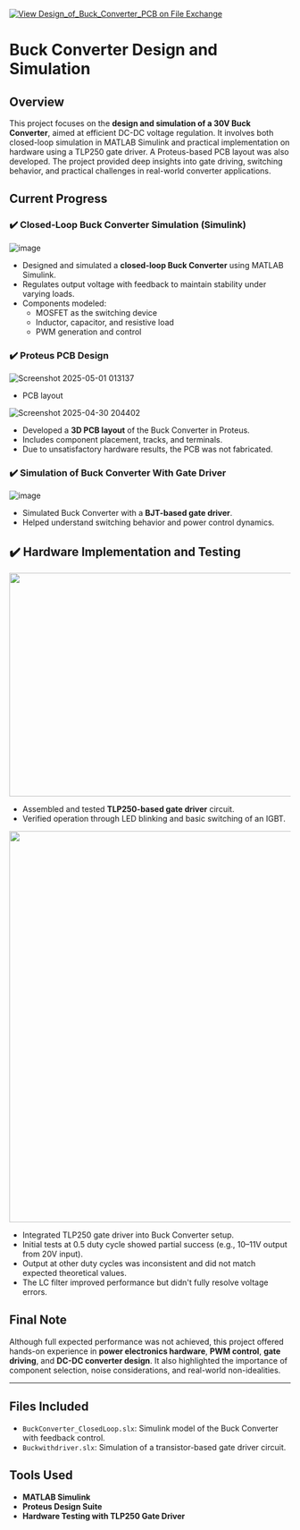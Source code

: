 [![View Design_of_Buck_Converter_PCB on File Exchange](https://www.mathworks.com/matlabcentral/images/matlab-file-exchange.svg)](https://in.mathworks.com/matlabcentral/fileexchange/180669-design_of_buck_converter_pcb)

# Buck Converter Design and Simulation

## Overview
This project focuses on the **design and simulation of a 30V Buck Converter**, aimed at efficient DC-DC voltage regulation. It involves both closed-loop simulation in MATLAB Simulink and practical implementation on hardware using a TLP250 gate driver. A Proteus-based PCB layout was also developed. The project provided deep insights into gate driving, switching behavior, and practical challenges in real-world converter applications.

## Current Progress

### ✔️ Closed-Loop Buck Converter Simulation (Simulink)
![image](https://github.com/user-attachments/assets/9f35c5ce-f898-4343-8723-3f62775d9692)

- Designed and simulated a **closed-loop Buck Converter** using MATLAB Simulink.
- Regulates output voltage with feedback to maintain stability under varying loads.
- Components modeled:
  - MOSFET as the switching device
  - Inductor, capacitor, and resistive load
  - PWM generation and control

### ✔️ Proteus PCB Design
![Screenshot 2025-05-01 013137](https://github.com/user-attachments/assets/6d87e37a-0dc7-4fa7-92fb-bbd85b5b4254)

- PCB layout 

![Screenshot 2025-04-30 204402](https://github.com/user-attachments/assets/48b6c55a-1017-45f4-baf5-330a286c8467)

- Developed a **3D PCB layout** of the Buck Converter in Proteus.
- Includes component placement, tracks, and terminals.
- Due to unsatisfactory hardware results, the PCB was not fabricated.

### ✔️ Simulation of Buck Converter With Gate Driver
![image](https://github.com/user-attachments/assets/ad1eed50-987f-47c3-8664-f5306bd5396c)

- Simulated Buck Converter with a **BJT-based gate driver**.
- Helped understand switching behavior and power control dynamics.

## ✔️ Hardware Implementation and Testing

<img src="https://github.com/user-attachments/assets/18bc2709-08c4-4ebd-9575-a645904c3272" width="600" height="400"/>

- Assembled and tested **TLP250-based gate driver** circuit.
- Verified operation through LED blinking and basic switching of an IGBT.

<img src="https://github.com/user-attachments/assets/b385ec43-aa9f-4d42-873b-8f79ae9d5c85" width="600" height="700"/>

- Integrated TLP250 gate driver into Buck Converter setup.
- Initial tests at 0.5 duty cycle showed partial success (e.g., 10–11V output from 20V input).
- Output at other duty cycles was inconsistent and did not match expected theoretical values.
- The LC filter improved performance but didn't fully resolve voltage errors.

## Final Note

Although full expected performance was not achieved, this project offered hands-on experience in **power electronics hardware**, **PWM control**, **gate driving**, and **DC-DC converter design**. It also highlighted the importance of component selection, noise considerations, and real-world non-idealities.

---

## Files Included
- `BuckConverter_ClosedLoop.slx`: Simulink model of the Buck Converter with feedback control.
- `Buckwithdriver.slx`: Simulation of a transistor-based gate driver circuit.

## Tools Used
- **MATLAB Simulink**
- **Proteus Design Suite**
- **Hardware Testing with TLP250 Gate Driver**
